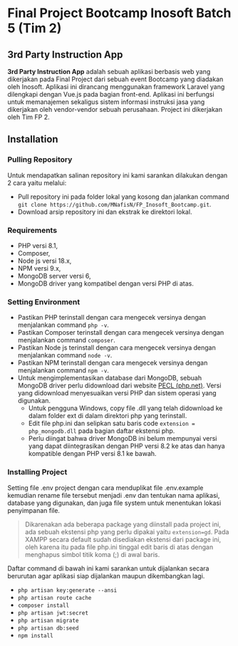 # Final Project Bootcamp Inosoft Batch 5 (Tim 2)

## 3rd Party Instruction App

**3rd Party Instruction App** adalah sebuah aplikasi berbasis web yang dikerjakan pada Final Project dari sebuah event Bootcamp yang diadakan oleh Inosoft. Aplikasi ini dirancang menggunakan framework Laravel yang dilengkapi dengan Vue.js pada bagian front-end. Aplikasi ini berfungsi untuk memanajemen sekaligus sistem informasi instruksi jasa yang dikerjakan oleh vendor-vendor sebuah perusahaan. Project ini dikerjakan oleh Tim FP 2.

## Installation

### Pulling Repository

Untuk mendapatkan salinan repository ini kami sarankan dilakukan dengan 2 cara yaitu melalui:
- Pull repository ini pada folder lokal yang kosong dan jalankan command
`` git clone https://github.com/MNafisN/FP_Inosoft_Bootcamp.git ``.
- Download arsip repository ini dan ekstrak ke direktori lokal.

### Requirements

- PHP versi 8.1,
- Composer,
- Node js versi 18.x,
- NPM versi 9.x,
- MongoDB server versi 6,
- MongoDB driver yang kompatibel dengan versi PHP di atas.

### Setting Environment

- Pastikan PHP terinstall dengan cara mengecek versinya dengan menjalankan command `` php -v ``.
- Pastikan Composer terinstall dengan cara mengecek versinya dengan menjalankan command `` composer ``.
- Pastikan Node js terinstall dengan cara mengecek versinya dengan menjalankan command `` node -v ``.
- Pastikan NPM terinstall dengan cara mengecek versinya dengan menjalankan command `` npm -v ``.
- Untuk mengimplementasikan database dari MongoDB, sebuah MongoDB driver perlu didownload dari website [PECL  (php.net)](https://pecl.php.net/package/mongodb). Versi yang didownload menyesuaikan versi PHP dan sistem operasi yang digunakan.
  - Untuk pengguna Windows, copy file .dll yang telah didownload ke dalam folder ext di dalam direktori php yang terinstall.
  - Edit file php.ini dan selipkan satu baris code `` extension = php_mongodb.dll `` pada bagian daftar ekstensi php.
  - Perlu diingat bahwa driver MongoDB ini belum mempunyai versi yang dapat diintegrasikan dengan PHP versi 8.2 ke atas dan hanya kompatible dengan PHP versi 8.1 ke bawah.

### Installing Project

Setting file .env project dengan cara menduplikat file .env.example kemudian rename file tersebut menjadi .env dan tentukan nama aplikasi, database yang digunakan, dan juga file system untuk menentukan lokasi penyimpanan file.

> Dikarenakan ada beberapa package yang diinstall pada project ini, ada sebuah ekstensi php yang perlu dipakai yaitu `` extension=gd ``. Pada XAMPP secara default sudah disediakan ekstensi dari package ini, oleh karena itu pada file php.ini tinggal edit baris di atas dengan menghapus simbol titik koma (;) di awal baris.

Daftar command di bawah ini kami sarankan untuk dijalankan secara berurutan agar aplikasi siap dijalankan maupun dikembangkan lagi.
- `` php artisan key:generate --ansi ``
- `` php artisan route cache ``
- `` composer install ``
- `` php artisan jwt:secret ``
- `` php artisan migrate ``
- `` php artisan db:seed ``
- `` npm install ``
